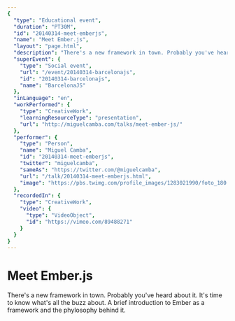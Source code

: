 ```yaml
---
{
  "type": "Educational event",
  "duration": "PT30M",
  "id": "20140314-meet-emberjs",
  "name": "Meet Ember.js",
  "layout": "page.html",
  "description": "There's a new framework in town. Probably you've heard about it. It's time to know what's all the buzz about. A brief introduction to Ember as a framework and the phylosophy behind it.",
  "superEvent": {
    "type": "Social event",
    "url": "/event/20140314-barcelonajs",
    "id": "20140314-barcelonajs",
    "name": "BarcelonaJS"
  },
  "inLanguage": "en",
  "workPerformed": {
    "type": "CreativeWork",
    "learningResourceType": "presentation",
    "url": "http://miguelcamba.com/talks/meet-ember-js/"
  },
  "performer": {
    "type": "Person",
    "name": "Miguel Camba",
    "id": "20140314-meet-emberjs",
    "twitter": "miguelcamba",
    "sameAs": "https://twitter.com/@miguelcamba",
    "url": "/talk/20140314-meet-emberjs.html",
    "image": "https://pbs.twimg.com/profile_images/1283021990/foto_180.jpg"
  },
  "recordedIn": {
    "type": "CreativeWork",
    "video": {
      "type": "VideoObject",
      "id": "https://vimeo.com/89488271"
    }
  }
}
---
```

# Meet Ember.js

There's a new framework in town. Probably you've heard about it. It's time to know what's all the buzz about. A brief introduction to Ember as a framework and the phylosophy behind it.